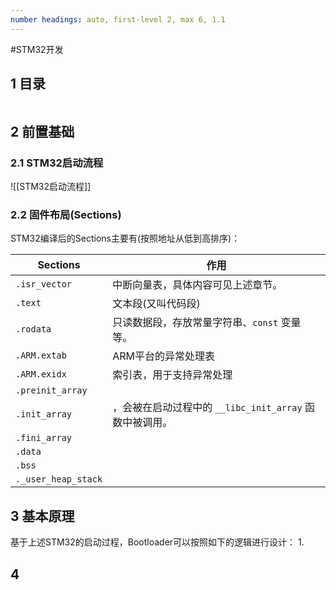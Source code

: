 ```yaml
---
number headings: auto, first-level 2, max 6, 1.1
---
```

#STM32开发 

## 1 目录

```toc
```

## 2 前置基础

### 2.1 STM32启动流程

![[STM32启动流程]]

### 2.2 固件布局(Sections)

STM32编译后的Sections主要有(按照地址从低到高排序)：

| <center>Sections</center> | <center>作用</center>                    |
| ------------------------- | -------------------------------------- |
| `.isr_vector`             | 中断向量表，具体内容可见上述章节。                      |
| `.text`                   | 文本段(又叫代码段)                             |
| `.rodata`                 | 只读数据段，存放常量字符串、`const` 变量等。             |
| `.ARM.extab`              | ARM平台的异常处理表                            |
| `.ARM.exidx`              | 索引表，用于支持异常处理                           |
| `.preinit_array`          |                                        |
| `.init_array`             | ，会被在启动过程中的 `__libc_init_array` 函数中被调用。 |
| `.fini_array`             |                                        |
| `.data`                   |                                        |
| `.bss`                    |                                        |
| `._user_heap_stack`       |                                        |


## 3 基本原理

基于上述STM32的启动过程，Bootloader可以按照如下的逻辑进行设计：
1. 




## 4 
